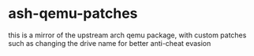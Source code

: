 # ash-qemu-patches
this is a mirror of the upstream arch qemu package, with custom patches such as changing the drive name for better anti-cheat evasion
